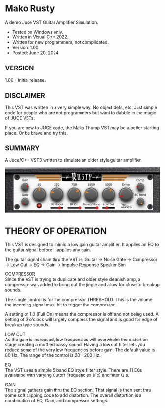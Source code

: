 # Mako Rusty
A demo Juce VST Guitar Amplifier Simulation. 
* Tested on Windows only.
* Written in Visual C++ 2022.
* Written for new programmers, not complicated.
* Version: 1.00
* Posted: June 20, 2024

VERSION
------------------------------------------------------------------
1.00 - Initial release.

DISCLAIMER
------------------------------------------------------------------  
This VST was written in a very simple way. No object defs, etc. 
Just simple code for people who are not programmers but want to 
dabble in the magic of JUCE VSTs.

If you are new to JUCE code, the Mako Thump VST may be a better
starting place. Or be brave and try this.
       
SUMMARY
------------------------------------------------------------------
A Juce/C++ VST3 written to simulate an older style guitar amplifier. 

![Demo Image](docs/assets/rustydemo01.jpg)

# THEORY OF OPERATION<br />
This VST is designed to mimic a low gain guitar amplifier. It applies an EQ to the guitar signal before it
applies any gain. 

The guitar signal chain thru the VST is:
Guitar -> Noise Gate -> Compressor -> Low Cut -> EQ -> Gain -> Impulse Response Speaker Sim

COMPRESSOR  
Since the VST is trying to duplicate and older style cleanish amp, a compressor was added to bring out the
jingle and allow for close to breakup sounds. 

The single control is for the compressor THRESHOLD. This is the volume the incoming signal must hit to trigger the
compressor. 

A setting of 1.0 (Full On) means the compressor is off and not being used.
A setting of 3 o'clock will largely compress the signal and is good for edge of breakup type sounds.

LOW CUT  
As the gain is increased, low frequencies will overwhelm the distortion stage creating a muffled bassy sound.
Having a low cut filter lets you reduce some of the very low frequencies before gain. The default value is 80 Hz.
The range of the control is 20 - 200 Hz.

EQ  
The VST uses a simple 5 band EQ style filter style. There are 11 EQs avaialaibe with varying Cutoff Frequencies (Fc) 
and filter Q's.

GAIN   
The signal gathers gain thru the EQ section. That signal is then sent thru some soft clipping code to add distortion.
The overall distortion is a combination of EQ, Gain, and compressor settings. 



